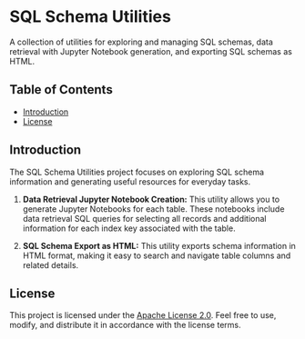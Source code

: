 # SQL Schema Utilities

A collection of utilities for exploring and managing SQL schemas, data retrieval with Jupyter Notebook generation, and exporting SQL schemas as HTML.

## Table of Contents

- [Introduction](#introduction)
- [License](#license)

## Introduction

The SQL Schema Utilities project focuses on exploring SQL schema information and generating useful resources for everyday tasks.

1. **Data Retrieval Jupyter Notebook Creation:** This utility allows you to generate Jupyter Notebooks for each table. These notebooks include data retrieval SQL queries for selecting all records and additional information for each index key associated with the table.

2. **SQL Schema Export as HTML:** This utility exports schema information in HTML format, making it easy to search and navigate table columns and related details.

## License

This project is licensed under the [Apache License 2.0](LICENSE). Feel free to use, modify, and distribute it in accordance with the license terms.
